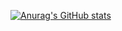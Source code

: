 [![Anurag's GitHub stats](https://github-readme-stats.vercel.app/api?username=Freezing1&theme=vue)](https://github.com/anuraghazra/github-readme-stats)
